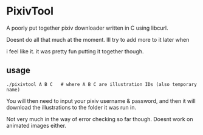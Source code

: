 PixivTool
=========
A poorly put together pixiv downloader written in C using libcurl.

Doesnt do all that much at the moment. Ill try to add more to it later when

i feel like it. it was pretty fun putting it together though.

usage
-----
`./pixivtool A B C   # where A B C are illustration IDs (also temporary name)`

You will then need to input your pixiv username & password,
and then it will download the illustrations to the folder it was run in.

Not very much in the way of error checking so far though.
Doesnt work on animated images either.



